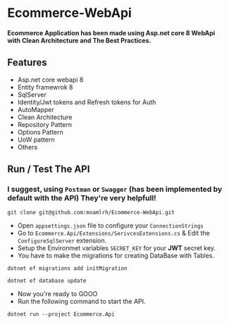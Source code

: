 # Ecommerce-WebApi
#### Ecommerce Application has been made using Asp.net core 8 WebApi with Clean Architecture and The Best Practices.


## Features 
 - Asp.net core webapi 8
 - Entity framewrok 8
 - SqlServer
 - Identity/Jwt tokens and Refresh tokens for Auth
 - AutoMapper
 - Clean Architecture
 - Repository Pattern
 - Options Pattern
 - UoW pattern
 - Others


## Run / Test The API 
### I suggest, using `Postman` or `Swagger` (has been implemented by default with the API) They're very helpfull!
```
git clone git@github.com:moamlrh/Ecommerce-WebApi.git
```
- Open `appsettings.json` file to configure your `ConnectionStrings`
- Go to `Ecommerce.Api/Extensions/SerivcesExtensions.cs` & Edit the `ConfigureSqlServer` extension.
- Setup the Environmet variables `SECRET_KEY` for your **JWT** secret key.
- You have to make the migrations for creating DataBase with Tables.
```
dotnet ef migrations add initMigration
```
```
dotnet ef database update 
```
- Now you're ready to GOOO
- Run the following command to start the API.
```
dotnet run --project Ecommerce.Api
```
